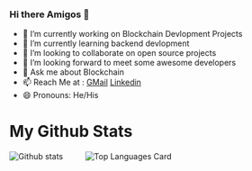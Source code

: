 ### Hi there Amigos 👋



- 🔭 I’m currently working on Blockchain Devlopment Projects 
- 🌱 I’m currently learning backend devlopment
- 👯 I’m looking to collaborate on open source projects
- 🤔 I’m looking forward to meet some awesome developers
- 💬 Ask me about Blockchain
- 📫 Reach Me at : <a href="swarupyeole11@gmail.com">GMail</a>&nbsp;<a href="https://www.linkedin.com/in/swarupyeole/">Linkedin</a>
- 😄 Pronouns: He/His



# My Github Stats

<div>

![Github stats](https://github-readme-stats.vercel.app/api?username=swarupyeole11&bg_color=black&show_icons=true&count_private=true)
 &nbsp; &nbsp; &nbsp; &nbsp;&nbsp;&nbsp;<span>![Top Languages Card](https://github-readme-stats.vercel.app/api/top-langs/?username=swarupyeole11&layout=compact)</span>

</div>





